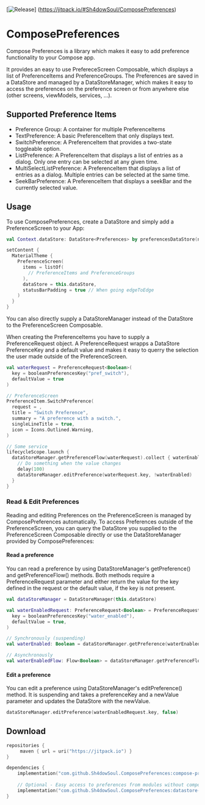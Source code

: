 [![Release](https://jitpack.io/v/Sh4dowSoul/ComposePreferences.svg)]
(https://jitpack.io/#Sh4dowSoul/ComposePreferences)

# ComposePreferences

Compose Preferences is a library which makes it easy to add preference functionality to your Compose app.

It provides an easy to use PrefereceScreen Composable, which displays a list of PreferenceItems and PreferenceGroups. The Preferences are saved in a DataStore and managed by a DataStoreManager, 
which makes it easy to access the preferences on the preference screen or from anywhere else (other screens, viewModels, services, ...).

## Supported Preference Items
- Preference Group: A container for multiple PreferenceItems
- TextPreference: A basic PreferenceItem that only displays text.
- SwitchPreference: A PreferenceItem that provides a two-state toggleable option.
- ListPreference: A PreferenceItem that displays a list of entries as a dialog. Only one entry can be selected at any given time.
- MultiSelectListPreference: A PreferenceItem that displays a list of entries as a dialog. Multiple entries can be selected at the same time.
- SeekBarPreference: A PreferenceItem that displays a seekBar and the currently selected value.

## Usage
To use ComposePreferences, create a DataStore and simply add a PreferenceScreen to your App:

``` kotlin
val Context.dataStore: DataStore<Preferences> by preferencesDataStore(name = "settings")

setContent {
  MaterialTheme {
    PreferenceScreen(
      items = listOf(
        // PreferenceItems and PreferenceGroups
      ),
      dataStore = this.dataStore,
      statusBarPadding = true // When going edgeToEdge
    )
  }
}
```

You can also directly supply a DataStoreManager instead of the DataStore to the PreferenceScreen Composable.

When creating the PreferenceItems you have to supply a PreferenceRequest object. A PreferenceRequest wrapps a DataStore PreferenceKey and a default value and makes it easy to querry
the selection the user made outside of the PreferenceScreen. 

``` kotlin
val waterRequest = PreferenceRequest<Boolean>(
  key = booleanPreferencesKey("pref_switch"), 
  defaultValue = true
)

// PreferenceScreen
PreferenceItem.SwitchPreference(
  request = ,
  title = "Switch Preference",
  summary = "A preference with a switch.",
  singleLineTitle = true,
  icon = Icons.Outlined.Warning,
)

// Some service
lifecycleScope.launch {
  dataStoreManager.getPreferenceFlow(waterRequest).collect { waterEnabled ->
    // Do something when the value changes
    delay(100)
    dataStoreManager.editPreference(waterRequest.key, !waterEnabled)
  }
}
```

### Read & Edit Preferences
Reading and editing Preferences on the PreferenceScreen is managed by ComposePreferences automatically. To access Preferences outside of the PreferenceScreen, you can query the DataStore
you supplied to the PreferenceScreen Composable directly or use the DataStoreManager provided by ComposePreferences:
#### Read a preference
You can read a preference by using DataStoreManager's getPreference() and getPreferenceFlow() methods. Both methods require a PreferenceRequest parameter and either return the value for the key 
defined in the request or the default value, if the key is not present.
``` kotlin
val dataStoreManager = DataStoreManager(this.dataStore)

val waterEnabledRequest: PreferenceRequest<Boolean> = PreferenceRequest(
  key = booleanPreferencesKey("water_enabled"),
  defaultValue = true,
)

// Synchronously (suspending)
val waterEnabled: Boolean = dataStoreManager.getPreference(waterEnabledRequest)

// Asynchronously
val waterEnabledFlow: Flow<Boolean> = dataStoreManager.getPreferenceFlow(waterEnabledRequest)
```

#### Edit a preference
You can edit a preference using DataStoreManager's editPreference() method. It is suspending and takes a preferenceKey and a newValue parameter and updates the DataStore with the newValue.
``` kotlin
dataStoreManager.editPreference(waterEnabledRequest.key, false)

```

## Download

```kotlin
repositories {
     maven { url = uri("https://jitpack.io") }
}

dependencies {
    implementation("com.github.Sh4dowSoul.ComposePreferences:compose-preferences:<version>")
    
    // Optional - Easy access to preferences from modules without compose dependency
    implementation("com.github.Sh4dowSoul.ComposePreferences:datastore-manager:<version>") 
}
```
